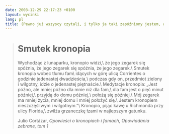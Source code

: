 ```yaml
---
date: 2003-12-29 22:17:23 +0100
layout: wycinki
lang: pl
title: (Pewno już wszyscy czytali, i tylko ja taki zapóźniony jestem, ale może nie, to proszę bardzo.)
---
```


> Smutek kronopia
> ===============
>
> Wychodząc z lunaparku, kronopio widzi,\\
> że jego zegarek się spóźnia, że jego zegarek się spóźnia, że jego zegarek.\\
> Smutek kronopia wobec tłumu fam\\
> idących w górę ulicą Corrientes o godzinie jedenastej dwadzieścia,\\
> podczas gdy on, przedmiot zielony i wilgotny, idzie o jedenastej piętnaście.\\
> Medytacje kronopia: „Jest późno, ale mniej późno dla mnie niż dla fam,\\
> dla fam jest o pięć minut później,\\
> przyjdą do domu później,\\
> położą się później.\\
> Mój zegarek ma mniej życia, mniej domu i mniej położyć się.\\
> Jestem kronopiem nieszczęśliwym i wilgotnym.”\\
> Kronopio, pijąc kawę u Richmonda przy ulicy Florida,\\
> zwilża grzaneczkę łzami w najlepszym gatunku.
>
> Julio Cortázar, <cite>Opowieści o kronopiach i famach</cite>, <cite>Opowiadania zebrane, tom 1</cite>
